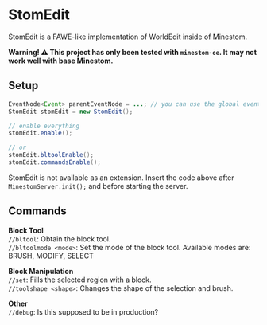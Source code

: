 # StomEdit

StomEdit is a FAWE-like implementation of WorldEdit inside of Minestom.

**Warning! ⚠ This project has only been tested with `minestom-ce`. It may not work well with base Minestom.**

## Setup

```java
EventNode<Event> parentEventNode = ...; // you can use the global event node here if you want
StomEdit stomEdit = new StomEdit();

// enable everything
stomEdit.enable();

// or
stomEdit.bltoolEnable();
stomEdit.commandsEnable();
```

StomEdit is not available as an extension. Insert the code above after `MinestomServer.init();` and before starting the server.

## Commands

**Block Tool**  
`//bltool`: Obtain the block tool.  
`//bltoolmode <mode>`: Set the mode of the block tool. Available modes are: BRUSH, MODIFY, SELECT

**Block Manipulation**  
`//set`: Fills the selected region with a block.  
`//toolshape <shape>`: Changes the shape of the selection and brush.

**Other**  
`//debug`: Is this supposed to be in production?
